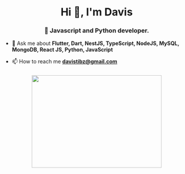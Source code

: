 <h1 align="center">Hi 👋, I'm Davis </h1>
<h3 align="center">🐻 Javascript and Python developer.</h3>

<!--- 👨‍💻 My Portfolio [https://gautham-portfolio.netlify.app/](https://gautham-portfolio.netlify.app/)-->

- 💬 Ask me about **Flutter, Dart, NestJS, TypeScript, NodeJS, MySQL, MongoDB, React JS, Python, JavaScript**

- 📫 How to reach me **davistibz@gmail.com**

<h3 align="center"><img align="center" src="https://user-images.githubusercontent.com/87249937/161066804-910f3ce7-d894-492b-bfbf-f0b1f8adde01.gif" height="250" width="350" />
</h3>


<!---<h3 align="left">Connect with me:</h3>

<p align="left">
<a href="https://dev.to/gautham495" target="blank"><img align="center" src="https://cdn.jsdelivr.net/npm/simple-icons@3.0.1/icons/dev-dot-to.svg" alt="gautham495" height="30" width="40" /></a>
<a href="https://twitter.com/GauthamVijay495" target="blank"><img align="center" src="https://cdn.jsdelivr.net/npm/simple-icons@3.0.1/icons/twitter.svg" alt="gautham495" height="30" width="40" /></a>
<a href="https://www.linkedin.com/in/gautham-vijayan-a15722184" target="blank"><img align="center" src="https://cdn.jsdelivr.net/npm/simple-icons@3.0.1/icons/linkedin.svg" alt="gautham vijayan" height="30" width="40" /></a>

</p>-->
